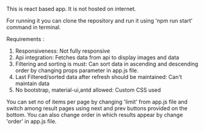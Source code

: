 This is react based app.
It is not hosted on internet.

For running it you can clone the repository and run it using 'npm run start' command in terminal.

Requirements :
1) Responsiveness: Not fully responsive
2) Api integration: Fetches data from api to display images and data
3) Filtering and sorting is must: Can sort data in ascending and descending order by changing props parameter in app.js file.
4) Last Filtered/sorted data after refresh should be maintained: Can't maintain data
5) No bootstrap, material-ui,antd allowed: Custom CSS used


You can set no of items per page by changing 'limit' from app.js file and switch among result pages using next and prev buttons provided on the bottom.
You can also change order in which results appear by change 'order' in app.js file.


